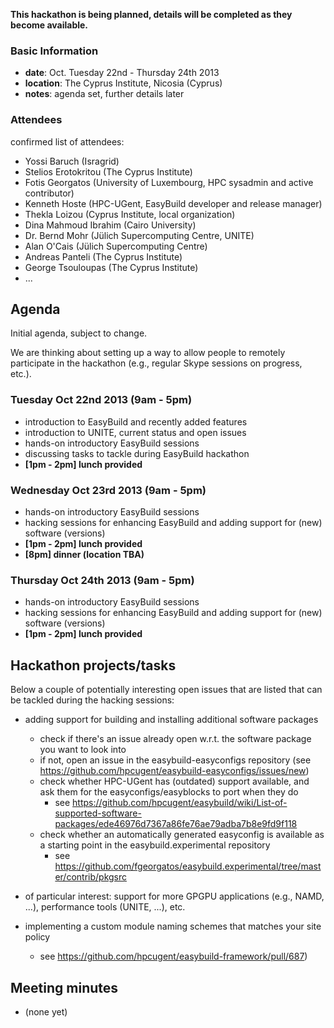**This hackathon is being planned, details will be completed as they become available.**

### Basic Information

* **date**: Oct. Tuesday 22nd - Thursday 24th 2013
* **location**: The Cyprus Institute, Nicosia (Cyprus)
* **notes**: agenda set, further details later

### Attendees

confirmed list of attendees:
* Yossi Baruch (Isragrid)
* Stelios Erotokritou (The Cyprus Institute)
* Fotis Georgatos (University of Luxembourg, HPC sysadmin and active contributor)
* Kenneth Hoste (HPC-UGent, EasyBuild developer and release manager)
* Thekla Loizou (Cyprus Institute, local organization)
* Dina Mahmoud Ibrahim (Cairo University)
* Dr. Bernd Mohr (Jülich Supercomputing Centre, UNITE)
* Alan O'Cais (Jülich Supercomputing Centre)
* Andreas Panteli (The Cyprus Institute)
* George Tsouloupas (The Cyprus Institute)
* ...

## Agenda

Initial agenda, subject to change.

We are thinking about setting up a way to allow people to remotely participate in the hackathon (e.g., regular Skype sessions on progress, etc.).

### Tuesday Oct 22nd 2013 (9am - 5pm)

 * introduction to EasyBuild and recently added features
 * introduction to UNITE, current status and open issues
 * hands-on introductory EasyBuild sessions
 * discussing tasks to tackle during EasyBuild hackathon
 * **[1pm - 2pm] lunch provided**

### Wednesday Oct 23rd 2013 (9am - 5pm)

 * hands-on introductory EasyBuild sessions
 * hacking sessions for enhancing EasyBuild and adding support for (new) software (versions) 
 * **[1pm - 2pm] lunch provided**
 * **[8pm] dinner (location TBA)**

### Thursday Oct 24th 2013 (9am - 5pm)

 * hands-on introductory EasyBuild sessions
 * hacking sessions for enhancing EasyBuild and adding support for (new) software (versions) 
 * **[1pm - 2pm] lunch provided**

## Hackathon projects/tasks

Below a couple of potentially interesting open issues that are listed that can be tackled during the hacking sessions:

 * adding support for building and installing additional software packages
    * check if there's an issue already open w.r.t. the software package you want to look into
    * if not, open an issue in the easybuild-easyconfigs repository (see https://github.com/hpcugent/easybuild-easyconfigs/issues/new)
    * check whether HPC-UGent has (outdated) support available, and ask them for the easyconfigs/easyblocks to port when they do
        * see https://github.com/hpcugent/easybuild/wiki/List-of-supported-software-packages/ede46976d7367a86fe76ae79adba7b8e9fd9f118
    * check whether an automatically generated easyconfig is available as a starting point in the easybuild.experimental repository
        * see https://github.com/fgeorgatos/easybuild.experimental/tree/master/contrib/pkgsrc
 * of particular interest: support for more GPGPU applications (e.g., NAMD, ...), performance tools (UNITE, ...), etc.

 * implementing a custom module naming schemes that matches your site policy
    * see https://github.com/hpcugent/easybuild-framework/pull/687)

## Meeting minutes

 * (none yet)